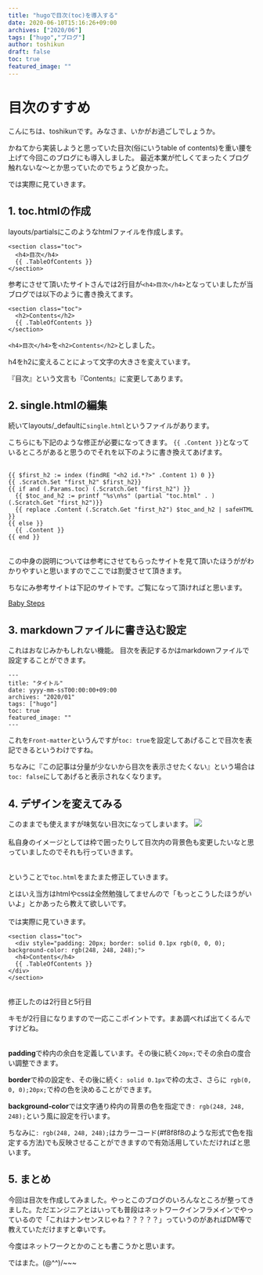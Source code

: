 ```yaml
---
title: "hugoで目次(toc)を導入する"
date: 2020-06-10T15:16:26+09:00
archives: ["2020/06"]
tags: ["hugo","ブログ"]
author: toshikun
draft: false
toc: true
featured_image: ""
---
```


# 目次のすすめ

こんにちは、toshikunです。みなさま、いかがお過ごしでしょうか。

かねてから実装しようと思っていた目次(俗にいうtable of contents)を重い腰を上げて今回このブログにも導入しました。
最近本業が忙しくてまったくブログ触れないな～とか思っていたのでちょうど良かった。

では実際に見ていきます。


## 1. toc.htmlの作成
layouts/partialsにこのようなhtmlファイルを作成します。

```
<section class="toc">
  <h4>目次</h4>
  {{ .TableOfContents }}
</section>
```

参考にさせて頂いたサイトさんでは2行目が`<h4>目次</h4>`となっていましたが当ブログでは以下のように書き換えてます。

```
<section class="toc">
  <h2>Contents</h2>
  {{ .TableOfContents }}
</section>
```

`<h4>目次</h4>`を`<h2>Contents</h2>`としました。

h4をh2に変えることによって文字の大きさを変えています。

『目次』という文言も『Contents』に変更してあります。

## 2. single.htmlの編集

続いてlayouts/_defaultに`single.html`というファイルがあります。

こちらにも下記のような修正が必要になってきます。
`{{ .Content }}`となっているところがあると思うのでそれを以下のように書き換えてあげます。
<br><br>
```
{{ $first_h2 := index (findRE "<h2 id.*?>" .Content 1) 0 }}
{{ .Scratch.Set "first_h2" $first_h2}}
{{ if and (.Params.toc) (.Scratch.Get "first_h2") }}
  {{ $toc_and_h2 := printf "%s\n%s" (partial "toc.html" . ) (.Scratch.Get "first_h2")}}
  {{ replace .Content (.Scratch.Get "first_h2") $toc_and_h2 | safeHTML }}
{{ else }}
  {{ .Content }}
{{ end }}
```
<br>
この中身の説明については参考にさせてもらったサイトを見て頂いたほうががわかりやすいと思いますのでここでは割愛させて頂きます。

ちなにみ参考サイトは下記のサイトです。ご覧になって頂ければと思います。

[Baby Steps](https://tech-babysteps.net/hugo-insert-table-of-contents/)
<br>

## 3. markdownファイルに書き込む設定
これはおなじみかもしれない機能。
目次を表記するかはmarkdownファイルで設定することができます。

```
---
title: "タイトル"
date: yyyy-mm-ssT00:00:00+09:00
archives: "2020/01"
tags: ["hugo"]
toc: true
featured_image: ""
---
```
これを`Front-matter`というんですが`toc: true`を設定してあげることで目次を表記できるというわけですね。

ちなみに『この記事は分量が少ないから目次を表示させたくない』という場合は`toc: false`にしてあげると表示されなくなります。

## 4. デザインを変えてみる

このままでも使えますが味気ない目次になってしまいます。
<img src="https://lh3.googleusercontent.com/Mpm_mo6BQmRwSWE02dmKz3Xer7Y_mWbMIBbLOlh5LP_NuKyk5DAcjt9SL15FFqFgnvhLDs0CSclCfoU69qrFinGpH3q2WSx2x_WnsewU74gKhLjAl-uG60j6js20USxG4gomaTdFBw=w1000" >
<br>
<br>
私自身のイメージとしては枠で囲ったりして目次内の背景色も変更したいなと思っていましたのでそれも行っていきます。
<br><br>

ということで`toc.html`をまたまた修正していきます。

とはいえ当方はhtmlやcssは全然勉強してませんので「もっとこうしたほうがいいよ」とかあったら教えて欲しいです。
<br><br>
では実際に見ていきます。

```
<section class="toc">
  <div style="padding: 20px; border: solid 0.1px rgb(0, 0, 0); background-color: rgb(248, 248, 248);">
  <h4>Contents</h4>
  {{ .TableOfContents }}
</div>
</section>
```

<br>
修正したのは2行目と5行目

キモが2行目になりますので一応ここポイントです。まあ調べれば出てくるんですけどね。
<br><br>

**padding**で枠内の余白を定義しています。その後に続く`20px;`でその余白の度合い調整できます。

**border**で枠の設定を、その後に続く`: solid 0.1px`で枠の太さ、さらに` rgb(0, 0, 0);20px;`で枠の色を決めることができます。

**background-color**では文字通り枠内の背景の色を指定でき`: rgb(248, 248, 248);`という風に設定を行います。

ちなみに`: rgb(248, 248, 248);`はカラーコード(#f8f8f8のような形式で色を指定する方法)でも反映させることができますので有効活用していただければと思います。

## 5. まとめ

今回は目次を作成してみました。やっとこのブログのいろんなところが整ってきました。ただエンジニアとはいっても普段はネットワークインフラメインでやっているので「これはナンセンスじゃね？？？？？」っていうのがあればDM等で教えていただけますと幸いです。

今度はネットワークとかのことも書こうかと思います。


ではまた。(@^^)/~~~
